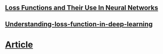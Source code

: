 ## [Loss Functions and Their Use In Neural Networks](https://towardsdatascience.com/loss-functions-and-their-use-in-neural-networks-a470e703f1e9)
##  [Understanding-loss-function-in-deep-learning](https://www.analyticsvidhya.com/blog/2022/06/understanding-loss-function-in-deep-learning/)

# [Article](https://analyticsindiamag.com/loss-functions-in-deep-learning-an-overview/)
